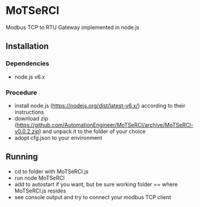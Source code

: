 # MoTSeRCl
Modbus TCP to RTU Gateway implemented in node.js

## Installation

### Dependencies
- node.js v6.x

### Procedure
- install node.js (https://nodejs.org/dist/latest-v6.x/) according to their instructions
- download zip (https://github.com/AutomationEngineer/MoTSeRCl/archive/MoTSeRCl-v0.0.2.zip) and unpack it to the folder of your choice
- adopt cfg.json to your environment

## Running
- cd to folder with MoTSeRCl.js
- run node MoTSeRCl
- add to autostart if you want, but be sure working folder == where MoTSeRCl.js resides
- see console output and try to connect your modbus TCP client
